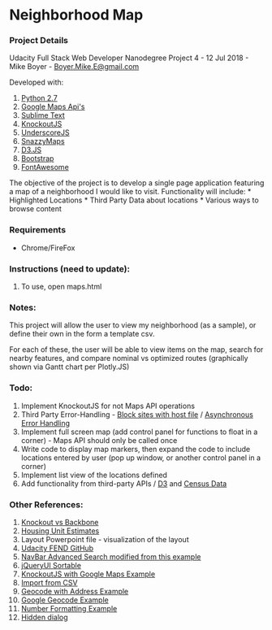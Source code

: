# Neighborhood Map

### Project Details

Udacity Full Stack Web Developer Nanodegree Project 4 - 12 Jul 2018 - Mike Boyer - Boyer.Mike.E@gmail.com

Developed with:

1. [Python 2.7](https://www.python.org/download/releases/2.7/)
2. [Google Maps Api's](https://console.developers.google.com/)
3. [Sublime Text](https://www.sublimetext.com/)
4. [KnockoutJS](http://knockoutjs.com/index.html)
5. [UnderscoreJS](https://underscorejs.org/)
6. [SnazzyMaps](https://snazzymaps.com/)
7. [D3.JS](https://d3js.org/)
8. [Bootstrap](https://getbootstrap.com/)
9. [FontAwesome](https://fontawesome.com/v4.7.0/icons/)

The objective of the project is to develop a single page application featuring a map of a neighborhood I would like to visit. Functionality will include:
	*	Highlighted Locations
	*	Third Party Data about locations
	*	Various ways to browse content

### Requirements

* Chrome/FireFox

### Instructions (need to update):

1. To use, open maps.html

### Notes:

This project will allow the user to view my neighborhood (as a sample), or define their own in the form a template csv.

For each of these, the user will be able to view items on the map, search for nearby features, and compare nominal vs optimized routes (graphically shown via Gantt chart per Plotly.JS)

### Todo:

1. Implement KnockoutJS for not Maps API operations
2. Third Party Error-Handling - [Block sites with host file](http://www.digitaltrends.com/computing/how-to-block-a-website/) / [Asynchronous Error Handling](http://ruben.verborgh.org/blog/2012/12/31/asynchronous-error-handling-in-javascript/)
3. Implement full screen map (add control panel for functions to float in a corner) - Maps API should only be called once
4. Write code to display map markers, then expand the code to include locations entered by user (pop up window, or another control panel in a corner)
5. Implement list view of the locations defined
6. Add functionality from third-party APIs / [D3](http://www.smartjava.org/content/election-site-part-1-basics-knockoutjs-bootstrap-and-d3js) and [Census Data](https://www.census.gov/data/developers/data-sets/popest-popproj/popest.html)

### Other References:

1. [Knockout vs Backbone](https://speckyboy.com/backbone-vs-knockout/)
2. [Housing Unit Estimates](https://www.census.gov/data/developers/data-sets/popest-popproj/popest.html)
3. Layout Powerpoint file - visualization of the layout
4. [Udacity FEND GitHub](https://github.com/udacity/fend-office-hours/tree/master/Javascript%20Design%20Patterns/P5%20Project%20Overview)
5. [NavBar Advanced Search modified from this example](https://bootsnipp.com/snippets/featured/collapse-filters-panel)
6. [jQueryUI Sortable](https://www.tutorialspoint.com/jqueryui/jqueryui_sortable.htm)
7. [KnockoutJS with Google Maps Example](http://jsfiddle.net/stesta/2T3Db/)
8. [Import from CSV](https://www.c-sharpcorner.com/article/knockoutjs-upload-csv/)
9. [Geocode with Address Example](http://googlemaps.github.io/js-v2-samples/geocoder/singlegeocode.html)
10. [Google Geocode Example](https://developers.google.com/maps/documentation/javascript/examples/geocoding-simple)
11. [Number Formatting Example](https://stackoverflow.com/questions/2901102/how-to-print-a-number-with-commas-as-thousands-separators-in-javascript)
12. [Hidden dialog](https://stackoverflow.com/questions/10296628/does-jquery-dialog-display-as-hidden-by-default)
